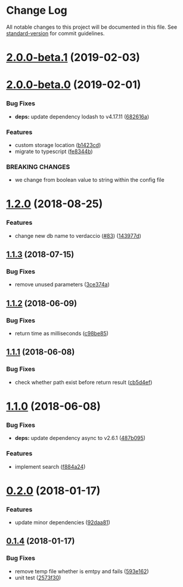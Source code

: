 # Change Log

All notable changes to this project will be documented in this file. See [standard-version](https://github.com/conventional-changelog/standard-version) for commit guidelines.

<a name="2.0.0-beta.1"></a>
# [2.0.0-beta.1](https://github.com/verdaccio/local-storage/compare/v2.0.0-beta.0...v2.0.0-beta.1) (2019-02-03)



<a name="2.0.0-beta.0"></a>
# [2.0.0-beta.0](https://github.com/verdaccio/local-storage/compare/v1.2.0...v2.0.0-beta.0) (2019-02-01)


### Bug Fixes

* **deps:** update dependency lodash to v4.17.11 ([682616a](https://github.com/verdaccio/local-storage/commit/682616a))


### Features

* custom storage location ([b1423cd](https://github.com/verdaccio/local-storage/commit/b1423cd))
* migrate to typescript ([fe8344b](https://github.com/verdaccio/local-storage/commit/fe8344b))


### BREAKING CHANGES

* we change from boolean value to string within the config file



<a name="1.2.0"></a>
# [1.2.0](https://github.com/verdaccio/local-storage/compare/v1.1.3...v1.2.0) (2018-08-25)


### Features

* change new db name to verdaccio ([#83](https://github.com/verdaccio/local-storage/issues/83)) ([143977d](https://github.com/verdaccio/local-storage/commit/143977d))



<a name="1.1.3"></a>
## [1.1.3](https://github.com/verdaccio/local-storage/compare/v1.1.2...v1.1.3) (2018-07-15)


### Bug Fixes

* remove unused parameters ([3ce374a](https://github.com/verdaccio/local-storage/commit/3ce374a))



<a name="1.1.2"></a>
## [1.1.2](https://github.com/verdaccio/local-storage/compare/v1.1.1...v1.1.2) (2018-06-09)


### Bug Fixes

* return time as milliseconds ([c98be85](https://github.com/verdaccio/local-storage/commit/c98be85))



<a name="1.1.1"></a>
## [1.1.1](https://github.com/verdaccio/local-storage/compare/v1.1.0...v1.1.1) (2018-06-08)


### Bug Fixes

* check whether path exist before return result ([cb5d4ef](https://github.com/verdaccio/local-storage/commit/cb5d4ef))



<a name="1.1.0"></a>
# [1.1.0](https://github.com/verdaccio/local-storage/compare/v1.0.3...v1.1.0) (2018-06-08)


### Bug Fixes

* **deps:** update dependency async to v2.6.1 ([487b095](https://github.com/verdaccio/local-storage/commit/487b095))


### Features

* implement search ([f884a24](https://github.com/verdaccio/local-storage/commit/f884a24))



<a name="0.2.0"></a>
# [0.2.0](https://github.com/verdaccio/local-storage/compare/v0.1.4...v0.2.0) (2018-01-17)


### Features

* update minor dependencies ([92daa81](https://github.com/verdaccio/local-storage/commit/92daa81))



<a name="0.1.4"></a>
## [0.1.4](https://github.com/verdaccio/local-storage/compare/v0.1.3...v0.1.4) (2018-01-17)


### Bug Fixes

* remove temp file whether is emtpy and fails ([593e162](https://github.com/verdaccio/local-storage/commit/593e162))
* unit test ([2573f30](https://github.com/verdaccio/local-storage/commit/2573f30))
